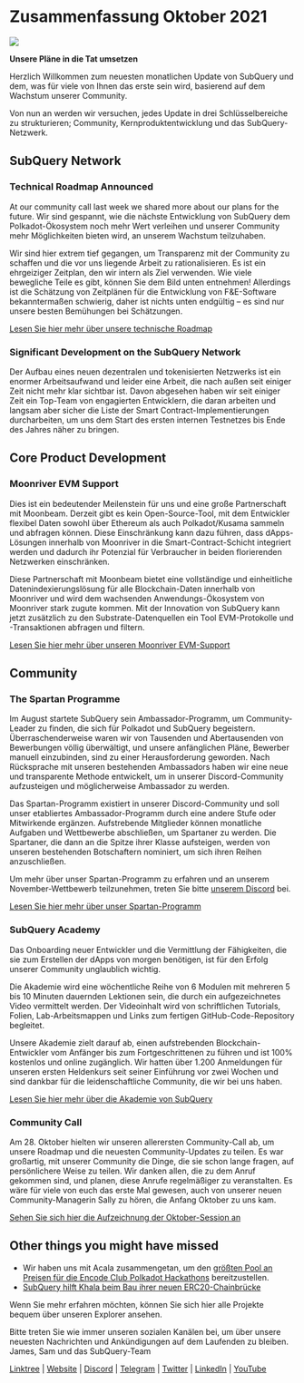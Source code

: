 # Zusammenfassung Oktober 2021

![](https://miro.medium.com/max/1400/1*Yf3LOc6onAZ-XRQLPyxAmQ.png)

**Unsere Pläne in die Tat umsetzen**

Herzlich Willkommen zum neuesten monatlichen Update von SubQuery und dem, was für viele von Ihnen das erste sein wird, basierend auf dem Wachstum unserer Community.

Von nun an werden wir versuchen, jedes Update in drei Schlüsselbereiche zu strukturieren; Community, Kernproduktentwicklung und das SubQuery-Netzwerk.

## SubQuery Network

### Technical Roadmap Announced

At our community call last week we shared more about our plans for the future. Wir sind gespannt, wie die nächste Entwicklung von SubQuery dem Polkadot-Ökosystem noch mehr Wert verleihen und unserer Community mehr Möglichkeiten bieten wird, an unserem Wachstum teilzuhaben.

Wir sind hier extrem tief gegangen, um Transparenz mit der Community zu schaffen und die vor uns liegende Arbeit zu rationalisieren. Es ist ein ehrgeiziger Zeitplan, den wir intern als Ziel verwenden. Wie viele bewegliche Teile es gibt, können Sie dem Bild unten entnehmen! Allerdings ist die Schätzung von Zeitplänen für die Entwicklung von F&E-Software bekanntermaßen schwierig, daher ist nichts unten endgültig – es sind nur unsere besten Bemühungen bei Schätzungen.

[Lesen Sie hier mehr über unsere technische Roadmap](../blogs/20211029-roadmap-october.md)

### Significant Development on the SubQuery Network

Der Aufbau eines neuen dezentralen und tokenisierten Netzwerks ist ein enormer Arbeitsaufwand und leider eine Arbeit, die nach außen seit einiger Zeit nicht mehr klar sichtbar ist. Davon abgesehen haben wir seit einiger Zeit ein Top-Team von engagierten Entwicklern, die daran arbeiten und langsam aber sicher die Liste der Smart Contract-Implementierungen durcharbeiten, um uns dem Start des ersten internen Testnetzes bis Ende des Jahres näher zu bringen.

## Core Product Development

### Moonriver EVM Support

Dies ist ein bedeutender Meilenstein für uns und eine große Partnerschaft mit Moonbeam. Derzeit gibt es kein Open-Source-Tool, mit dem Entwickler flexibel Daten sowohl über Ethereum als auch Polkadot/Kusama sammeln und abfragen können. Diese Einschränkung kann dazu führen, dass dApps-Lösungen innerhalb von Moonriver in die Smart-Contract-Schicht integriert werden und dadurch ihr Potenzial für Verbraucher in beiden florierenden Netzwerken einschränken.

Diese Partnerschaft mit Moonbeam bietet eine vollständige und einheitliche Datenindexierungslösung für alle Blockchain-Daten innerhalb von Moonriver und wird dem wachsenden Anwendungs-Ökosystem von Moonriver stark zugute kommen. Mit der Innovation von SubQuery kann jetzt zusätzlich zu den Substrate-Datenquellen ein Tool EVM-Protokolle und -Transaktionen abfragen und filtern.

[Lesen Sie hier mehr über unseren Moonriver EVM-Support](../customer_announcements/20211028-moonbeam-evm.md)

## Community

### The Spartan Programme

Im August startete SubQuery sein Ambassador-Programm, um Community-Leader zu finden, die sich für Polkadot und SubQuery begeistern. Überraschenderweise waren wir von Tausenden und Abertausenden von Bewerbungen völlig überwältigt, und unsere anfänglichen Pläne, Bewerber manuell einzubinden, sind zu einer Herausforderung geworden. Nach Rücksprache mit unseren bestehenden Ambassadors haben wir eine neue und transparente Methode entwickelt, um in unserer Discord-Community aufzusteigen und möglicherweise Ambassador zu werden.

Das Spartan-Programm existiert in unserer Discord-Community und soll unser etabliertes Ambassador-Programm durch eine andere Stufe oder Mitwirkende ergänzen. Aufstrebende Mitglieder können monatliche Aufgaben und Wettbewerbe abschließen, um Spartaner zu werden. Die Spartaner, die dann an die Spitze ihrer Klasse aufsteigen, werden von unseren bestehenden Botschaftern nominiert, um sich ihren Reihen anzuschließen.

Um mehr über unser Spartan-Programm zu erfahren und an unserem November-Wettbewerb teilzunehmen, treten Sie bitte [unserem Discord](https://discord.com/invite/subquery) bei.

[Lesen Sie hier mehr über unser Spartan-Programm](../blogs/20211101-spartan-programme.md)

### SubQuery Academy

Das Onboarding neuer Entwickler und die Vermittlung der Fähigkeiten, die sie zum Erstellen der dApps von morgen benötigen, ist für den Erfolg unserer Community unglaublich wichtig.

Die Akademie wird eine wöchentliche Reihe von 6 Modulen mit mehreren 5 bis 10 Minuten dauernden Lektionen sein, die durch ein aufgezeichnetes Video vermittelt werden. Der Videoinhalt wird von schriftlichen Tutorials, Folien, Lab-Arbeitsmappen und Links zum fertigen GitHub-Code-Repository begleitet.

Unsere Akademie zielt darauf ab, einen aufstrebenden Blockchain-Entwickler vom Anfänger bis zum Fortgeschrittenen zu führen und ist 100% kostenlos und online zugänglich. Wir hatten über 1.200 Anmeldungen für unseren ersten Heldenkurs seit seiner Einführung vor zwei Wochen und sind dankbar für die leidenschaftliche Community, die wir bei uns haben.

[Lesen Sie hier mehr über die Akademie von SubQuery ](../blogs/20211018-subquery-launches-the-subquery-academy.md)

### Community Call

Am 28. Oktober hielten wir unseren allerersten Community-Call ab, um unsere Roadmap und die neuesten Community-Updates zu teilen. Es war großartig, mit unserer Community die Dinge, die sie schon lange fragen, auf persönlichere Weise zu teilen. Wir danken allen, die zu dem Anruf gekommen sind, und planen, diese Anrufe regelmäßiger zu veranstalten. Es wäre für viele von euch das erste Mal gewesen, auch von unserer neuen Community-Managerin Sally zu hören, die Anfang Oktober zu uns kam.

[Sehen Sie sich hier die Aufzeichnung der Oktober-Session an](https://www.crowdcast.io/e/subquery-sessions-october)

## Other things you might have missed

- Wir haben uns mit Acala zusammengetan, um den [größten Pool an Preisen für die Encode Club Polkadot Hackathons](https://medium.com/encode-club/polkadot-hack-challenges-7cfeba1a4c0e) bereitzustellen.
- [SubQuery hilft Khala beim Bau ihrer neuen ERC20-Chainbrücke](../customer_announcements/20211021-khala.md)

Wenn Sie mehr erfahren möchten, können Sie sich hier alle Projekte bequem über unseren Explorer ansehen.

Bitte treten Sie wie immer unseren sozialen Kanälen bei, um über unsere neuesten Nachrichten und Ankündigungen auf dem Laufenden zu bleiben. James, Sam und das SubQuery-Team

[Linktree](https://linktr.ee/subquerynetwork) | [Website](https://subquery.network/) | [Discord](https://discord.com/invite/78zg8aBSMG) | [Telegram](https://t.me/subquerynetwork) | [Twitter](https://twitter.com/subquerynetwork) | [LinkedIn](https://www.linkedin.com/company/subquery) | [YouTube](https://www.youtube.com/channel/UCi1a6NUUjegcLHDFLr7CqLw)
